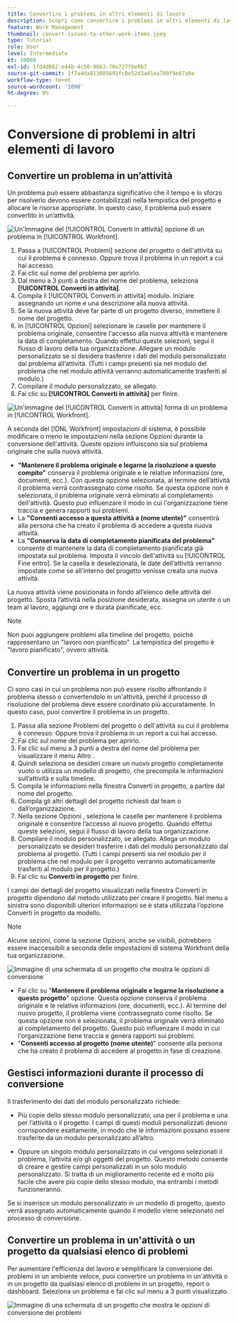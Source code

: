 ```yaml
---
title: Convertire i problemi in altri elementi di lavoro
description: Scopri come convertire i problemi in altri elementi di lavoro .
feature: Work Management
thumbnail: convert-issues-to-other-work-items.jpeg
type: Tutorial
role: User
level: Intermediate
kt: 10069
exl-id: 1fd4d862-e44b-4c50-9663-70e727f6e9b7
source-git-commit: 1f7a4da813805691fc0e52d3ad1ea708f9e07a9a
workflow-type: tm+mt
source-wordcount: '1098'
ht-degree: 0%

---
```


# Conversione di problemi in altri elementi di lavoro

## Convertire un problema in un’attività

Un problema può essere abbastanza significativo che il tempo e lo sforzo per risolverlo devono essere contabilizzati nella tempistica del progetto e allocare le risorse appropriate. In questo caso, il problema può essere convertito in un’attività.

![Un&#39;immagine del [!UICONTROL Converti in attività] opzione di un problema in [!UICONTROL Workfront].](assets/15-convert-issue-to-task-menu-option.png)

1. Passa a [!UICONTROL Problemi] sezione del progetto o dell&#39;attività su cui il problema è connesso. Oppure trova il problema in un report a cui hai accesso.
1. Fai clic sul nome del problema per aprirlo.
1. Dal menu a 3 punti a destra del nome del problema, seleziona **[!UICONTROL Converti in attività]**.
1. Compila il [!UICONTROL Converti in attività] modulo. Iniziare assegnando un nome e una descrizione alla nuova attività.
1. Se la nuova attività deve far parte di un progetto diverso, immettere il nome del progetto.
1. In [!UICONTROL Opzioni] selezionare le caselle per mantenere il problema originale, consentire l&#39;accesso alla nuova attività e mantenere la data di completamento. Quando effettui queste selezioni, segui il flusso di lavoro della tua organizzazione. Allegare un modulo personalizzato se si desidera trasferire i dati del modulo personalizzato dal problema all’attività. (Tutti i campi presenti sia nel modulo del problema che nel modulo attività verranno automaticamente trasferiti al modulo.)
1. Compilare il modulo personalizzato, se allegato.
1. Fai clic su **[!UICONTROL Converti in attività]** per finire.

![Un&#39;immagine del [!UICONTROL Converti in attività] forma di un problema in [!UICONTROL Workfront].](assets/16-convert-to-task-options.png)

A seconda del [!DNL Workfront] impostazioni di sistema, è possibile modificare o meno le impostazioni nella sezione Opzioni durante la conversione dell&#39;attività. Queste opzioni influiscono sia sul problema originale che sulla nuova attività.

* **&quot;Mantenere il problema originale e legarne la risoluzione a questo compito&quot;** conserva il problema originale e le relative informazioni (ore, documenti, ecc.). Con questa opzione selezionata, al termine dell’attività il problema verrà contrassegnato come risolto. Se questa opzione non è selezionata, il problema originale verrà eliminato al completamento dell&#39;attività. Questo può influenzare il modo in cui l&#39;organizzazione tiene traccia e genera rapporti sui problemi.
* La **&quot;Consenti accesso a questa attività a (nome utente)&quot;** consentirà alla persona che ha creato il problema di accedere a questa nuova attività.
* La **&quot;Conserva la data di completamento pianificata del problema&quot;** consente di mantenere la data di completamento pianificata già impostata sul problema. Imposta il vincolo dell&#39;attività su [!UICONTROL Fine entro]. Se la casella è deselezionata, le date dell’attività verranno impostate come se all’interno del progetto venisse creata una nuova attività.

La nuova attività viene posizionata in fondo all’elenco delle attività del progetto. Sposta l’attività nella posizione desiderata, assegna un utente o un team al lavoro, aggiungi ore e durata pianificate, ecc.

>[!NOTE]
>
>Non puoi aggiungere problemi alla timeline del progetto, poiché rappresentano un &quot;lavoro non pianificato&quot;. La tempistica del progetto è &quot;lavoro pianificato&quot;, ovvero attività.

## Convertire un problema in un progetto

Ci sono casi in cui un problema non può essere risolto affrontando il problema stesso o convertendolo in un&#39;attività, perché il processo di risoluzione del problema deve essere coordinato più accuratamente. In questo caso, puoi convertire il problema in un progetto.

1. Passa alla sezione Problemi del progetto o dell&#39;attività su cui il problema è connesso. Oppure trova il problema in un report a cui hai accesso.
1. Fai clic sul nome del problema per aprirlo.
1. Fai clic sul menu a 3 punti a destra del nome del problema per visualizzare il menu Altro .
1. Quindi seleziona se desideri creare un nuovo progetto completamente vuoto o utilizza un modello di progetto, che precompila le informazioni sull’attività e sulla timeline.
1. Compila le informazioni nella finestra Converti in progetto, a partire dal nome del progetto.
1. Compila gli altri dettagli del progetto richiesti dal team o dall’organizzazione.
1. Nella sezione Opzioni , seleziona le caselle per mantenere il problema originale e consentire l’accesso al nuovo progetto. Quando effettui queste selezioni, segui il flusso di lavoro della tua organizzazione.
1. Compilare il modulo personalizzato, se allegato. Allega un modulo personalizzato se desideri trasferire i dati del modulo personalizzato dal problema al progetto. (Tutti i campi presenti sia nel modulo per il problema che nel modulo per il progetto verranno automaticamente trasferiti al modulo per il progetto.)
1. Fai clic su **Converti in progetto** per finire.

I campi dei dettagli del progetto visualizzati nella finestra Converti in progetto dipendono dal metodo utilizzato per creare il progetto. Nel menu a sinistra sono disponibili ulteriori informazioni se è stata utilizzata l’opzione Converti in progetto da modello.

>[!NOTE]
>
>Alcune sezioni, come la sezione Opzioni, anche se visibili, potrebbero essere inaccessibili a seconda delle impostazioni di sistema Workfront della tua organizzazione.

![Immagine di una schermata di un progetto che mostra le opzioni di conversione](assets/conversion-options.png)

* Fai clic su &quot;**Mantenere il problema originale e legarne la risoluzione a questo progetto**&quot; opzione. Questa opzione conserva il problema originale e le relative informazioni (ore, documenti, ecc.). Al termine del nuovo progetto, il problema viene contrassegnato come risolto. Se questa opzione non è selezionata, il problema originale verrà eliminato al completamento del progetto. Questo può influenzare il modo in cui l&#39;organizzazione tiene traccia e genera rapporti sui problemi.
* &quot;**Consenti accesso al progetto (nome utente)**&quot; consente alla persona che ha creato il problema di accedere al progetto in fase di creazione.

## Gestisci informazioni durante il processo di conversione

<!-- Need link to wf one doc article below 

To learn about what information transfers when you convert an issue to a task or project, we recommend you read through the conversion considerations in the article, Convert issues. This lists what information is kept when converting issues and what isn’t. Workfront recommends you become familiar with these considerations so you don’t lose important information when converting issues to tasks or projects.

-->

Il trasferimento dei dati del modulo personalizzato richiede:

* Più copie dello stesso modulo personalizzato, una per il problema e una per l’attività o il progetto. I campi di questi moduli personalizzati devono corrispondere esattamente, in modo che le informazioni possano essere trasferite da un modulo personalizzato all’altro.

* Oppure un singolo modulo personalizzato in cui vengono selezionati il problema, l’attività e/o gli oggetti del progetto. Questo metodo consente di creare e gestire campi personalizzati in un solo modulo personalizzato. Si tratta di un miglioramento recente ed è molto più facile che avere più copie dello stesso modulo, ma entrambi i metodi funzioneranno.



<!-- Need link to wf one doc article below

Learn more in the article, Transfer custom form data to a larger work item.

-->

<!-- Pro tips graphic -->

Se si inserisce un modulo personalizzato in un modello di progetto, questo verrà assegnato automaticamente quando il modello viene selezionato nel processo di conversione.

<!-- Learn more graphic and documentation article links 

* Convert issues
* Transfer custom form data to a larger work item
* Overview of resolving and resolvable objects
* Understanding resolving and resolvable objects
* Unlink issues from their resolvable objects

-->

## Convertire un problema in un&#39;attività o un progetto da qualsiasi elenco di problemi

Per aumentare l&#39;efficienza del lavoro e semplificare la conversione dei problemi in un ambiente veloce, puoi convertire un problema in un&#39;attività o in un progetto da qualsiasi elenco di problemi in un progetto, report o dashboard. Seleziona un problema e fai clic sul menu a 3 punti visualizzato.

![Immagine di una schermata di un progetto che mostra le opzioni di conversione dei problemi](assets/convert-from-a-list.png)

